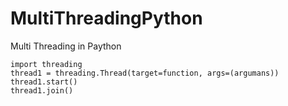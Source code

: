 # MultiThreadingPython
Multi Threading in Paython

```
import threading
thread1 = threading.Thread(target=function, args=(argumans))
thread1.start()
thread1.join()
```
